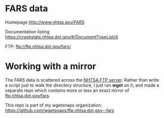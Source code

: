# FARS data


Homepage http://www.nhtsa.gov/FARS

Documentation listing https://crashstats.nhtsa.dot.gov/#/DocumentTypeList/4


FTP: ftp://ftp.nhtsa.dot.gov/fars/


# Working with a mirror

The FARS data is scattered across the [NHTSA FTP server](ftp://ftp.nhtsa.dot.gov/fars/). Rather than write a script just to walk the directory structure, I just ran __wget__ on it, and made a separate repo which contains more or less an exact mirror of [ftp.nhtsa.dot.gov/fars](ftp://ftp.nhtsa.dot.gov/fars/).

This repo is part of my wgetsnaps organization: https://github.com/wgetsnaps/ftp.nhtsa.dot.gov--fars
